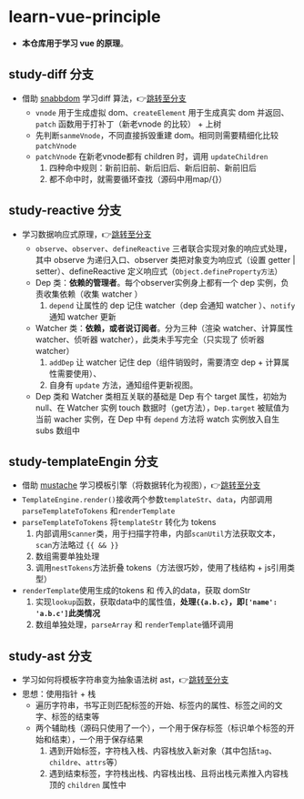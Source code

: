 # learn-vue-principle
- **本仓库用于学习 vue 的原理**。
## study-diff 分支
- 借助 [snabbdom](https://github.com/snabbdom/snabbdom) 学习diff 算法，👉[跳转至分支](https://github.com/theeixc/learn-vue-principle/tree/study-diff)
  - `vnode` 用于生成虚拟 dom、`createElement` 用于生成真实 dom 并返回、`patch` 函数用于打补丁（新老vnode 的比较） + 上树
  - 先判断`sanmeVnode`，不同直接拆毁重建 dom。相同则需要精细化比较 `patchVnode`
  - `patchVnode` 在新老vnode都有 children 时，调用 `updateChildren`
    1. 四种命中规则：新前旧前、新后旧后、新后旧前、新前旧后
    2. 都不命中时，就需要循环查找（源码中用map/{}）

## study-reactive 分支
- 学习数据响应式原理，👉[跳转至分支](https://github.com/theeixc/learn-vue-principle/tree/study-reactive)
  - `observe`、`observer`、`defineReactive` 三者联合实现对象的响应式处理，其中 observe 为递归入口、observer 类把对象变为响应式（设置 getter | setter）、defineReactive 定义响应式（`Object.defineProperty方法`）
  - Dep 类：**依赖的管理者**。每个observer实例身上都有一个 dep 实例，负责收集依赖（收集 watcher ）
    1. `depend` 让属性的 dep 记住 watcher（dep 会通知 watcher ）、`notify` 通知 watcher 更新
  - Watcher 类：**依赖，或者说订阅者**。分为三种（渲染 watcher、计算属性 watcher、侦听器 watcher），此类未手写完全（只实现了 侦听器 watcher）
    1. `addDep` 让 watcher 记住 dep（组件销毁时，需要清空 dep + 计算属性需要使用）、
    2. 自身有 `update` 方法，通知组件更新视图。
  - Dep 类和 Watcher 类相互关联的基础是 Dep 有个 target 属性，初始为 null、在 Watcher 实例 touch 数据时（get方法），`Dep.target` 被赋值为当前 wacher 实例，在 Dep 中有 `depend` 方法将 watch 实例放入自生 subs 数组中
  
## study-templateEngin 分支
- 借助 [mustache](https://github.com/janl/mustache.js) 学习模板引擎（将数据转化为视图），👉[跳转至分支](https://github.com/theeixc/learn-vue-principle/tree/study-templateEngin)
- `TemplateEngine.render()`接收两个参数`templateStr`、`data`，内部调用`parseTemplateToTokens` 和`renderTemplate`
- `parseTemplateToTokens` 将`templateStr` 转化为 tokens
  1. 内部调用`Scanner`类，用于扫描字符串，内部`scanUtil`方法获取文本，`scan`方法略过 `{{ && }}`
  2. 数组需要单独处理
  3. 调用`nestTokens`方法折叠 tokens（方法很巧妙，使用了栈结构 + js引用类型）
- `renderTemplate`使用生成的tokens 和 传入的data，获取 domStr
  1. 实现`lookup`函数，获取data中的属性值，**处理`{{a.b.c}`，即`['name': 'a.b.c']`此类情况**
  2. 数组单独处理，`parseArray` 和 `renderTemplate`循环调用

## study-ast 分支
- 学习如何将模板字符串变为抽象语法树 ast，👉[跳转至分支](https://github.com/theeixc/learn-vue-principle/tree/study-ast)
- 思想：使用指针 + 栈
  * 遍历字符串，书写正则匹配标签的开始、标签内的属性、标签之间的文字、标签的结束等
  * 两个辅助栈（源码只使用了一个），一个用于保存标签（标识单个标签的开始和结束），一个用于保存结果
    1. 遇到开始标签，字符栈入栈、内容栈放入新对象（其中包括`tag`、`childre`、`attrs`等）
    2. 遇到结束标签，字符栈出栈、内容栈出栈、且将出栈元素推入内容栈顶的 `children` 属性中

